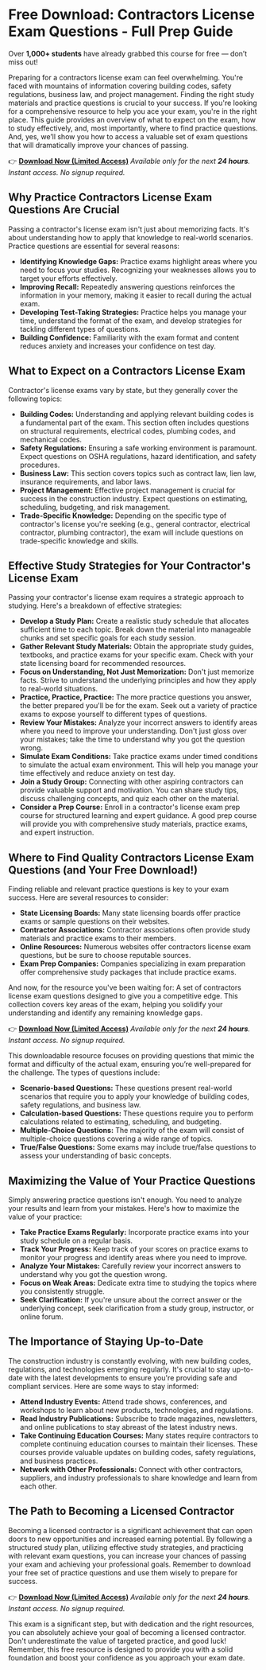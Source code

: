 # Free Download: Contractors License Exam Questions - Full Prep Guide

Over **1,000+ students** have already grabbed this course for free — don’t miss out!

Preparing for a contractors license exam can feel overwhelming. You're faced with mountains of information covering building codes, safety regulations, business law, and project management. Finding the right study materials and practice questions is crucial to your success. If you're looking for a comprehensive resource to help you ace your exam, you're in the right place. This guide provides an overview of what to expect on the exam, how to study effectively, and, most importantly, where to find practice questions. And, yes, we’ll show you how to access a valuable set of exam questions that will dramatically improve your chances of passing.

👉 [**Download Now (Limited Access)**](https://udemywork.com/contractors-license-exam-questions)
_Available only for the next **24 hours**. Instant access. No signup required._

## Why Practice Contractors License Exam Questions Are Crucial

Passing a contractor's license exam isn't just about memorizing facts. It's about understanding how to apply that knowledge to real-world scenarios. Practice questions are essential for several reasons:

*   **Identifying Knowledge Gaps:** Practice exams highlight areas where you need to focus your studies. Recognizing your weaknesses allows you to target your efforts effectively.
*   **Improving Recall:** Repeatedly answering questions reinforces the information in your memory, making it easier to recall during the actual exam.
*   **Developing Test-Taking Strategies:** Practice helps you manage your time, understand the format of the exam, and develop strategies for tackling different types of questions.
*   **Building Confidence:** Familiarity with the exam format and content reduces anxiety and increases your confidence on test day.

## What to Expect on a Contractors License Exam

Contractor's license exams vary by state, but they generally cover the following topics:

*   **Building Codes:** Understanding and applying relevant building codes is a fundamental part of the exam. This section often includes questions on structural requirements, electrical codes, plumbing codes, and mechanical codes.
*   **Safety Regulations:** Ensuring a safe working environment is paramount. Expect questions on OSHA regulations, hazard identification, and safety procedures.
*   **Business Law:** This section covers topics such as contract law, lien law, insurance requirements, and labor laws.
*   **Project Management:** Effective project management is crucial for success in the construction industry. Expect questions on estimating, scheduling, budgeting, and risk management.
*   **Trade-Specific Knowledge:** Depending on the specific type of contractor's license you're seeking (e.g., general contractor, electrical contractor, plumbing contractor), the exam will include questions on trade-specific knowledge and skills.

## Effective Study Strategies for Your Contractor's License Exam

Passing your contractor's license exam requires a strategic approach to studying. Here's a breakdown of effective strategies:

*   **Develop a Study Plan:** Create a realistic study schedule that allocates sufficient time to each topic. Break down the material into manageable chunks and set specific goals for each study session.
*   **Gather Relevant Study Materials:** Obtain the appropriate study guides, textbooks, and practice exams for your specific exam. Check with your state licensing board for recommended resources.
*   **Focus on Understanding, Not Just Memorization:** Don't just memorize facts. Strive to understand the underlying principles and how they apply to real-world situations.
*   **Practice, Practice, Practice:** The more practice questions you answer, the better prepared you'll be for the exam. Seek out a variety of practice exams to expose yourself to different types of questions.
*   **Review Your Mistakes:** Analyze your incorrect answers to identify areas where you need to improve your understanding. Don't just gloss over your mistakes; take the time to understand why you got the question wrong.
*   **Simulate Exam Conditions:** Take practice exams under timed conditions to simulate the actual exam environment. This will help you manage your time effectively and reduce anxiety on test day.
*   **Join a Study Group:** Connecting with other aspiring contractors can provide valuable support and motivation. You can share study tips, discuss challenging concepts, and quiz each other on the material.
*   **Consider a Prep Course:** Enroll in a contractor's license exam prep course for structured learning and expert guidance. A good prep course will provide you with comprehensive study materials, practice exams, and expert instruction.

## Where to Find Quality Contractors License Exam Questions (and Your Free Download!)

Finding reliable and relevant practice questions is key to your exam success. Here are several resources to consider:

*   **State Licensing Boards:** Many state licensing boards offer practice exams or sample questions on their websites.
*   **Contractor Associations:** Contractor associations often provide study materials and practice exams to their members.
*   **Online Resources:** Numerous websites offer contractors license exam questions, but be sure to choose reputable sources.
*   **Exam Prep Companies:** Companies specializing in exam preparation offer comprehensive study packages that include practice exams.

And now, for the resource you've been waiting for: A set of contractors license exam questions designed to give you a competitive edge. This collection covers key areas of the exam, helping you solidify your understanding and identify any remaining knowledge gaps.

👉 [**Download Now (Limited Access)**](https://udemywork.com/contractors-license-exam-questions)
_Available only for the next **24 hours**. Instant access. No signup required._

This downloadable resource focuses on providing questions that mimic the format and difficulty of the actual exam, ensuring you’re well-prepared for the challenge. The types of questions include:

*   **Scenario-based Questions:** These questions present real-world scenarios that require you to apply your knowledge of building codes, safety regulations, and business law.
*   **Calculation-based Questions:** These questions require you to perform calculations related to estimating, scheduling, and budgeting.
*   **Multiple-Choice Questions:** The majority of the exam will consist of multiple-choice questions covering a wide range of topics.
*   **True/False Questions:** Some exams may include true/false questions to assess your understanding of basic concepts.

## Maximizing the Value of Your Practice Questions

Simply answering practice questions isn't enough. You need to analyze your results and learn from your mistakes. Here's how to maximize the value of your practice:

*   **Take Practice Exams Regularly:** Incorporate practice exams into your study schedule on a regular basis.
*   **Track Your Progress:** Keep track of your scores on practice exams to monitor your progress and identify areas where you need to improve.
*   **Analyze Your Mistakes:** Carefully review your incorrect answers to understand why you got the question wrong.
*   **Focus on Weak Areas:** Dedicate extra time to studying the topics where you consistently struggle.
*   **Seek Clarification:** If you're unsure about the correct answer or the underlying concept, seek clarification from a study group, instructor, or online forum.

## The Importance of Staying Up-to-Date

The construction industry is constantly evolving, with new building codes, regulations, and technologies emerging regularly. It's crucial to stay up-to-date with the latest developments to ensure you're providing safe and compliant services. Here are some ways to stay informed:

*   **Attend Industry Events:** Attend trade shows, conferences, and workshops to learn about new products, technologies, and regulations.
*   **Read Industry Publications:** Subscribe to trade magazines, newsletters, and online publications to stay abreast of the latest industry news.
*   **Take Continuing Education Courses:** Many states require contractors to complete continuing education courses to maintain their licenses. These courses provide valuable updates on building codes, safety regulations, and business practices.
*   **Network with Other Professionals:** Connect with other contractors, suppliers, and industry professionals to share knowledge and learn from each other.

## The Path to Becoming a Licensed Contractor

Becoming a licensed contractor is a significant achievement that can open doors to new opportunities and increased earning potential. By following a structured study plan, utilizing effective study strategies, and practicing with relevant exam questions, you can increase your chances of passing your exam and achieving your professional goals. Remember to download your free set of practice questions and use them wisely to prepare for success.

👉 [**Download Now (Limited Access)**](https://udemywork.com/contractors-license-exam-questions)
_Available only for the next **24 hours**. Instant access. No signup required._

This exam is a significant step, but with dedication and the right resources, you can absolutely achieve your goal of becoming a licensed contractor. Don't underestimate the value of targeted practice, and good luck! Remember, this free resource is designed to provide you with a solid foundation and boost your confidence as you approach your exam date.
